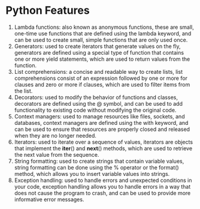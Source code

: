 # Python Features
1. Lambda functions: also known as anonymous functions, these are small, one-time use functions that are defined using the lambda keyword, and can be used to create small, simple functions that are only used once.   
2. Generators: used to create iterators that generate values on the fly, generators are defined using a special type of function that contains one or more yield statements, which are used to return values from the function.  
3. List comprehensions: a concise and readable way to create lists, list comprehensions consist of an expression followed by one or more for clauses and zero or more if clauses, which are used to filter items from the list.  
4. Decorators: used to modify the behavior of functions and classes, decorators are defined using the @ symbol, and can be used to add functionality to existing code without modifying the original code.  
5. Context managers: used to manage resources like files, sockets, and databases, context managers are defined using the with keyword, and can be used to ensure that resources are properly closed and released when they are no longer needed.  
6. Iterators: used to iterate over a sequence of values, iterators are objects that implement the __iter__() and __next__() methods, which are used to retrieve the next value from the sequence.  
7. String formatting: used to create strings that contain variable values, string formatting can be done using the % operator or the format() method, which allows you to insert variable values into strings.  
8. Exception handling: used to handle errors and unexpected conditions in your code, exception handling allows you to handle errors in a way that does not cause the program to crash, and can be used to provide more informative error messages. 
